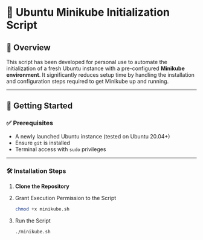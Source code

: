 # 🐧 Ubuntu Minikube Initialization Script

## 📘 Overview

This script has been developed for personal use to automate the initialization of a fresh Ubuntu instance with a pre-configured **Minikube environment**. It significantly reduces setup time by handling the installation and configuration steps required to get Minikube up and running.

---

## 🚀 Getting Started

### ✅ Prerequisites

- A newly launched Ubuntu instance (tested on Ubuntu 20.04+)
-  Ensure `git` is installed
- Terminal access with `sudo` privileges

---

### 🛠️ Installation Steps

1. **Clone the Repository**

2. Grant Execution Permission to the Script
      ```bash
   chmod +x minikube.sh

4. Run the Script
    ```bash
   ./minikube.sh
